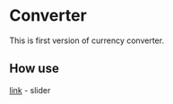 # Converter
This is first version of currency converter.

## How use

[link](https://percuciat.github.io/slider_ver_2/) - slider
